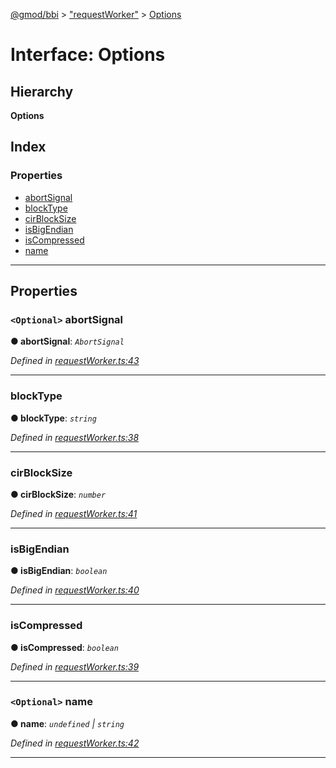 [@gmod/bbi](../README.md) > ["requestWorker"](../modules/_requestworker_.md) > [Options](../interfaces/_requestworker_.options.md)

# Interface: Options

## Hierarchy

**Options**

## Index

### Properties

* [abortSignal](_requestworker_.options.md#abortsignal)
* [blockType](_requestworker_.options.md#blocktype)
* [cirBlockSize](_requestworker_.options.md#cirblocksize)
* [isBigEndian](_requestworker_.options.md#isbigendian)
* [isCompressed](_requestworker_.options.md#iscompressed)
* [name](_requestworker_.options.md#name)

---

## Properties

<a id="abortsignal"></a>

### `<Optional>` abortSignal

**● abortSignal**: *`AbortSignal`*

*Defined in [requestWorker.ts:43](https://github.com/gmod/bbi-js/blob/27f8971/src/requestWorker.ts#L43)*

___
<a id="blocktype"></a>

###  blockType

**● blockType**: *`string`*

*Defined in [requestWorker.ts:38](https://github.com/gmod/bbi-js/blob/27f8971/src/requestWorker.ts#L38)*

___
<a id="cirblocksize"></a>

###  cirBlockSize

**● cirBlockSize**: *`number`*

*Defined in [requestWorker.ts:41](https://github.com/gmod/bbi-js/blob/27f8971/src/requestWorker.ts#L41)*

___
<a id="isbigendian"></a>

###  isBigEndian

**● isBigEndian**: *`boolean`*

*Defined in [requestWorker.ts:40](https://github.com/gmod/bbi-js/blob/27f8971/src/requestWorker.ts#L40)*

___
<a id="iscompressed"></a>

###  isCompressed

**● isCompressed**: *`boolean`*

*Defined in [requestWorker.ts:39](https://github.com/gmod/bbi-js/blob/27f8971/src/requestWorker.ts#L39)*

___
<a id="name"></a>

### `<Optional>` name

**● name**: *`undefined` \| `string`*

*Defined in [requestWorker.ts:42](https://github.com/gmod/bbi-js/blob/27f8971/src/requestWorker.ts#L42)*

___

